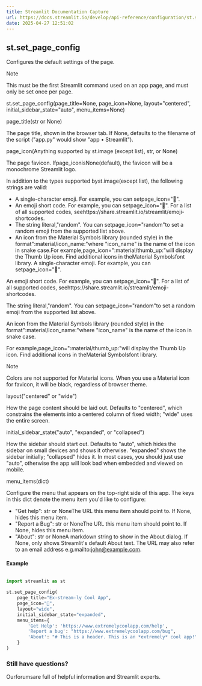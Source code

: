 ```yaml
---
title: Streamlit Documentation Capture
url: https://docs.streamlit.io/develop/api-reference/configuration/st.set_page_config
date: 2025-04-27 12:51:02
---
```


## st.set_page_config

Configures the default settings of the page.

Note

This must be the first Streamlit command used on an app page, and must only
be set once per page.

st.set_page_config(page_title=None, page_icon=None, layout="centered", initial_sidebar_state="auto", menu_items=None)

page_title(str or None)

The page title, shown in the browser tab. If None, defaults to the
filename of the script ("app.py" would show "app • Streamlit").

page_icon(Anything supported by st.image (except list), str, or None)

The page favicon. Ifpage_iconisNone(default), the favicon
will be a monochrome Streamlit logo.

In addition to the types supported byst.image(except list), the
following strings are valid:

- A single-character emoji. For example, you can setpage_icon="🦈".
- An emoji short code. For example, you can setpage_icon=":shark:".
For a list of all supported codes, seehttps://share.streamlit.io/streamlit/emoji-shortcodes.
- The string literal,"random". You can setpage_icon="random"to set a random emoji from the supported list above.
- An icon from the Material Symbols library (rounded style) in the
format":material/icon_name:"where "icon_name" is the name
of the icon in snake case.For example,page_icon=":material/thumb_up:"will display the
Thumb Up icon. Find additional icons in theMaterial Symbolsfont library.
A single-character emoji. For example, you can setpage_icon="🦈".

An emoji short code. For example, you can setpage_icon=":shark:".
For a list of all supported codes, seehttps://share.streamlit.io/streamlit/emoji-shortcodes.

The string literal,"random". You can setpage_icon="random"to set a random emoji from the supported list above.

An icon from the Material Symbols library (rounded style) in the
format":material/icon_name:"where "icon_name" is the name
of the icon in snake case.

For example,page_icon=":material/thumb_up:"will display the
Thumb Up icon. Find additional icons in theMaterial Symbolsfont library.

Note

Colors are not supported for Material icons. When you use a
Material icon for favicon, it will be black, regardless of browser
theme.

layout("centered" or "wide")

How the page content should be laid out. Defaults to "centered",
which constrains the elements into a centered column of fixed width;
"wide" uses the entire screen.

initial_sidebar_state("auto", "expanded", or "collapsed")

How the sidebar should start out. Defaults to "auto",
which hides the sidebar on small devices and shows it otherwise.
"expanded" shows the sidebar initially; "collapsed" hides it.
In most cases, you should just use "auto", otherwise the app will
look bad when embedded and viewed on mobile.

menu_items(dict)

Configure the menu that appears on the top-right side of this app.
The keys in this dict denote the menu item you'd like to configure:

- "Get help": str or NoneThe URL this menu item should point to.
If None, hides this menu item.
- "Report a Bug": str or NoneThe URL this menu item should point to.
If None, hides this menu item.
- "About": str or NoneA markdown string to show in the About dialog.
If None, only shows Streamlit's default About text.
The URL may also refer to an email address e.g.mailto:john@example.com.

#### Example

```python

import streamlit as st

st.set_page_config(
    page_title="Ex-stream-ly Cool App",
    page_icon="🧊",
    layout="wide",
    initial_sidebar_state="expanded",
    menu_items={
        'Get Help': 'https://www.extremelycoolapp.com/help',
        'Report a bug': "https://www.extremelycoolapp.com/bug",
        'About': "# This is a header. This is an *extremely* cool app!"
    }
)

```

### Still have questions?

Ourforumsare full of helpful information and Streamlit experts.
